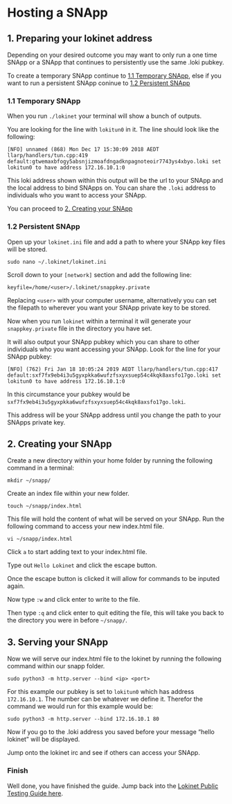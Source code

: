 # Hosting a SNApp
## 1. Preparing your lokinet address

Depending on your desired outcome you may want to only run a one time SNApp or a SNApp that continues to persistently use the same .loki pubkey.

To create a temporary SNApp continue to [1.1 Temporary SNApp](#1.1-temporary-snapp), else if you want to run a persistent SNApp coninue to [1.2 Persistent SNApp](#1.2-persistent-snapp)

### 1.1 Temporary SNApp
When you run `./lokinet` your terminal will show a bunch of outputs. 

You are looking for the line with `lokitun0` in it. The line should look like the following:

```
[NFO] unnamed (868) Mon Dec 17 15:30:09 2018 AEDT llarp/handlers/tun.cpp:419    default:gtwemaxbfogy5absnjizmoafdngadknpagnoteoir7743ys4xbyo.loki set lokitun0 to have address 172.16.10.1:0
```

This loki address shown within this output will be the url to your SNApp and the local address to bind SNApps on. You can share the `.loki` address to individuals who you want to access your SNApp.

You can proceed to [2. Creating your SNApp](#2-creating-your-snapp)

### 1.2 Persistent SNApp
Open up your `lokinet.ini` file and add a path to where your SNApp key files will be stored.

```
sudo nano ~/.lokinet/lokinet.ini
```

Scroll down to your `[network]` section and add the following line:
```
keyfile=/home/<user>/.lokinet/snappkey.private
```

Replacing `<user>` with your computer username, alternatively you can set the filepath to wherever you want your SNApp private key to be stored.

Now when you run `lokinet` within a terminal it will generate your `snappkey.private` file in the directory you have set.

It will also output your SNApp pubkey which you can share to other individuals who you want accessing your SNApp. Look for the line for your SNApp pubkey:

```
[NFO] (762) Fri Jan 18 10:05:24 2019 AEDT llarp/handlers/tun.cpp:417    default:sxf7fx9eb4i3u5gyxpkka6wufzfsxyxsuep54c4kqk8axsfo17go.loki set lokitun0 to have address 172.16.10.1:0
```

In this circumstance your pubkey would be `sxf7fx9eb4i3u5gyxpkka6wufzfsxyxsuep54c4kqk8axsfo17go.loki`. 

This address will be your SNApp address until you change the path to your SNApps private key.

## 2. Creating your SNApp
Create a new directory within your home folder by running the following command in a terminal:

```
mkdir ~/snapp/
```
Create an index file within your new folder.

```
touch ~/snapp/index.html
```

This file will hold the content of what will be served on your SNApp. Run the following command to access your new index.html file.

```
vi ~/snapp/index.html
```

Click `a` to start adding text to your index.html file.

Type out `Hello Lokinet` and click the escape button.

Once the escape button is clicked it will allow for commands to be inputed again.

Now type `:w` and click enter to write to the file.

Then type `:q` and click enter to quit editing the file, this will take you back to the directory you were in before `~/snapp/`.

## 3. Serving your SNApp
Now we will serve our index.html file to the lokinet by running the following command within our snapp folder.
```
sudo python3 -m http.server --bind <ip> <port>
```

For this example our pubkey is set to `lokitun0` which has address `172.16.10.1`. The <port> number can be whatever we define it. Therefor the command we would run for this example would be:
```
sudo python3 -m http.server --bind 172.16.10.1 80
``` 
Now if you go to the .loki address you saved before your message “hello lokinet” will be displayed. 

Jump onto the lokinet irc and see if others can access your SNApp.

### Finish

Well done, you have finished the guide. Jump back into the [Lokinet Public Testing Guide here](../PublicTestingGuide/#5-route-through-an-exit-node).